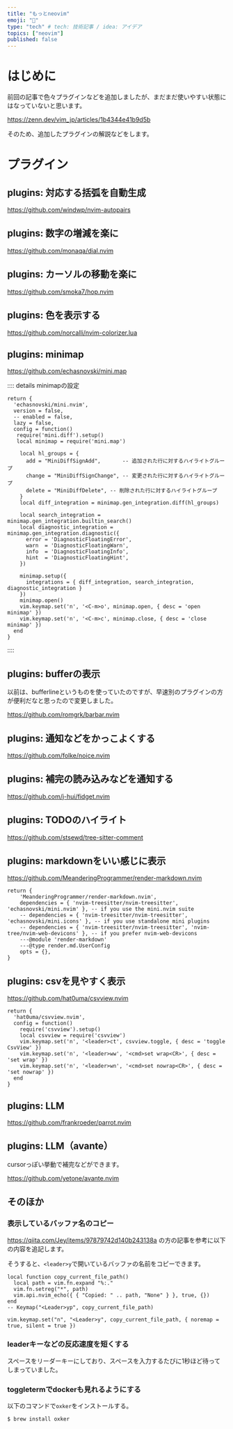 ```yaml
---
title: "もっとneovim"
emoji: "📘"
type: "tech" # tech: 技術記事 / idea: アイデア
topics: ["neovim"]
published: false
---
```


# はじめに

前回の記事で色々プラグインなどを追加しましたが、まだまだ使いやすい状態にはなっていないと思います。

https://zenn.dev/vim_jp/articles/1b4344e41b9d5b


そのため、追加したプラグインの解説などをします。

# プラグイン

## plugins: 対応する括弧を自動生成


https://github.com/windwp/nvim-autopairs

## plugins: 数字の増減を楽に


https://github.com/monaqa/dial.nvim


## plugins: カーソルの移動を楽に


https://github.com/smoka7/hop.nvim


## plugins: 色を表示する

https://github.com/norcalli/nvim-colorizer.lua

## plugins: minimap
https://github.com/echasnovski/mini.map

:::: details minimapの設定
```
return { 
  'echasnovski/mini.nvim',
  version = false,
  -- enabled = false,
  lazy = false,
  config = function()
   require('mini.diff').setup()
   local minimap = require('mini.map')
    
    local hl_groups = {
      add = "MiniDiffSignAdd",       -- 追加された行に対するハイライトグループ
      change = "MiniDiffSignChange", -- 変更された行に対するハイライトグループ
      delete = "MiniDiffDelete", -- 削除された行に対するハイライトグループ
    }
    local diff_integration = minimap.gen_integration.diff(hl_groups)

    local search_integration = minimap.gen_integration.builtin_search()
    local diagnostic_integration = minimap.gen_integration.diagnostic({
      error = 'DiagnosticFloatingError',
      warn  = 'DiagnosticFloatingWarn',
      info  = 'DiagnosticFloatingInfo',
      hint  = 'DiagnosticFloatingHint',
    })

    minimap.setup({
      integrations = { diff_integration, search_integration, diagnostic_integration }
    })
    minimap.open()
    vim.keymap.set('n', '<C-m>o', minimap.open, { desc = 'open minimap' })
    vim.keymap.set('n', '<C-m>c', minimap.close, { desc = 'close minimap' })
  end
} 
```
::::

## plugins: bufferの表示


以前は、bufferlineというものを使っていたのですが、早速別のプラグインの方が便利だなと思ったので変更しました。

https://github.com/romgrk/barbar.nvim

## plugins: 通知などをかっこよくする

https://github.com/folke/noice.nvim


## plugins: 補完の読み込みなどを通知する

https://github.com/j-hui/fidget.nvim

## plugins: TODOのハイライト

https://github.com/stsewd/tree-sitter-comment



## plugins: markdownをいい感じに表示

https://github.com/MeanderingProgrammer/render-markdown.nvim

```lua: ~/.config/nvim/lua/plugins/util-render-markdown.lua
return {
    'MeanderingProgrammer/render-markdown.nvim',
    dependencies = { 'nvim-treesitter/nvim-treesitter', 'echasnovski/mini.nvim' }, -- if you use the mini.nvim suite
    -- dependencies = { 'nvim-treesitter/nvim-treesitter', 'echasnovski/mini.icons' }, -- if you use standalone mini plugins
    -- dependencies = { 'nvim-treesitter/nvim-treesitter', 'nvim-tree/nvim-web-devicons' }, -- if you prefer nvim-web-devicons
    ---@module 'render-markdown'
    ---@type render.md.UserConfig
    opts = {},
}
```

## plugins: csvを見やすく表示



https://github.com/hat0uma/csvview.nvim


```lua: ~/.config/nvim/lua/plugins/coding-csvview.lua
return {
  'hat0uma/csvview.nvim',
  config = function()
    require('csvview').setup()
    local csvview = require('csvview')
    vim.keymap.set('n', '<leader>ct', csvview.toggle, { desc = 'toggle CsvView' })
    vim.keymap.set('n', '<leader>ww', '<cmd>set wrap<CR>', { desc = 'set wrap' })
    vim.keymap.set('n', '<leader>wn', '<cmd>set nowrap<CR>', { desc = 'set nowrap' })
  end
}
```
## plugins: LLM


https://github.com/frankroeder/parrot.nvim

## plugins: LLM（avante）

cursorっぽい挙動で補完などができます。

https://github.com/yetone/avante.nvim

## そのほか

### 表示しているバッファ名のコピー

https://qiita.com/Jey/items/97879742d140b243138a
の方の記事を参考に以下の内容を追記します。

そうすると、`<leader>y`で開いているバッファの名前をコピーできます。

```lua: ~/.config/nvim/init.lua
local function copy_current_file_path()
  local path = vim.fn.expand "%:."
  vim.fn.setreg("*", path)
  vim.api.nvim_echo({ { "Copied: " .. path, "None" } }, true, {})
end
-- Keymap("<Leader>yp", copy_current_file_path)

vim.keymap.set("n", "<Leader>y", copy_current_file_path, { noremap = true, silent = true })
```


### leaderキーなどの反応速度を短くする

スペースをリーダーキーにしており、スペースを入力するたびに1秒ほど待ってしまっていました。

### toggletermでdockerも見れるようにする

以下のコマンドで`oxker`をインストールする。

```
$ brew install oxker

```

